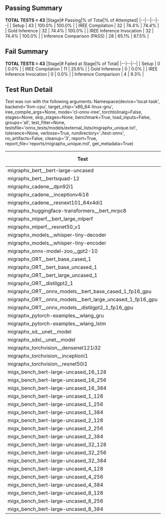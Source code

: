 ## Passing Summary

**TOTAL TESTS = 43**
|Stage|# Passing|% of Total|% of Attempted|
|--|--|--|--|
| Setup | 43 | 100.0% | 100.0% |
| IREE Compilation | 32 | 74.4% | 74.4% |
| Gold Inference | 32 | 74.4% | 100.0% |
| IREE Inference Invocation | 32 | 74.4% | 100.0% |
| Inference Comparison (PASS) | 28 | 65.1% | 87.5% |
## Fail Summary

**TOTAL TESTS = 43**
|Stage|# Failed at Stage|% of Total|
|--|--|--|
| Setup | 0 | 0.0% |
| IREE Compilation | 11 | 25.6% |
| Gold Inference | 0 | 0.0% |
| IREE Inference Invocation | 0 | 0.0% |
| Inference Comparison | 4 | 9.3% |
## Test Run Detail
Test was run with the following arguments:
Namespace(device='local-task', backend='llvm-cpu', target_chip='x86_64-linux-gnu', iree_compile_args=None, mode='cl-onnx-iree', torchtolinalg=False, stages=None, skip_stages=None, benchmark=True, load_inputs=False, groups='all', test_filter=None, testsfile='onnx_tests/models/external_lists/migraphx_unique.txt', tolerance=None, verbose=True, rundirectory='./test-onnx', no_artifacts=False, cleanup='3', report=True, report_file='reports/migraphx_unique.md', get_metadata=True)

| Test | Exit Status | Mean Benchmark Time (ms) | Notes |
|--|--|--|--|
| migraphx_bert__bert-large-uncased | PASS | 367.8907595264415 | |
| migraphx_bert__bertsquad-12 | compilation | None | |
| migraphx_cadene__dpn92i1 | PASS | 340.53165558725595 | |
| migraphx_cadene__inceptionv4i16 | PASS | 5437.864050890009 | |
| migraphx_cadene__resnext101_64x4di1 | PASS | 319.13779334475595 | |
| migraphx_huggingface-transformers__bert_mrpc8 | PASS | 436.79013289511204 | |
| migraphx_mlperf__bert_large_mlperf | Numerics | 684.0924623732766 | |
| migraphx_mlperf__resnet50_v1 | PASS | 95.52700205573014 | |
| migraphx_models__whisper-tiny-decoder | PASS | 58.071086493631206 | |
| migraphx_models__whisper-tiny-encoder | Numerics | 210.27037014977796 | |
| migraphx_onnx-model-zoo__gpt2-10 | compilation | None | |
| migraphx_ORT__bert_base_cased_1 | compilation | None | |
| migraphx_ORT__bert_base_uncased_1 | compilation | None | |
| migraphx_ORT__bert_large_uncased_1 | compilation | None | |
| migraphx_ORT__distilgpt2_1 | compilation | None | |
| migraphx_ORT__onnx_models__bert_base_cased_1_fp16_gpu | compilation | None | |
| migraphx_ORT__onnx_models__bert_large_uncased_1_fp16_gpu | compilation | None | |
| migraphx_ORT__onnx_models__distilgpt2_1_fp16_gpu | compilation | None | |
| migraphx_pytorch-examples__wlang_gru | PASS | 489.3169868737459 | |
| migraphx_pytorch-examples__wlang_lstm | PASS | 17.742923101442944 | |
| migraphx_sd__unet__model | import_model | None | |
| migraphx_sdxl__unet__model | import_model | None | |
| migraphx_torchvision__densenet121i32 | PASS | 1511.3280784959595 | |
| migraphx_torchvision__inceptioni1 | PASS | 189.9140882305801 | |
| migraphx_torchvision__resnet50i1 | PASS | 107.41987839962046 | |
| migx_bench_bert-large-uncased_16_128 | PASS | 1605.8373159418504 | |
| migx_bench_bert-large-uncased_16_256 | PASS | 5462.359123552839 | |
| migx_bench_bert-large-uncased_16_384 | Numerics | 9491.747707128525 | |
| migx_bench_bert-large-uncased_1_128 | PASS | 162.04783273860812 | |
| migx_bench_bert-large-uncased_1_256 | PASS | 275.3602202671269 | |
| migx_bench_bert-large-uncased_1_384 | PASS | 363.56477066874504 | |
| migx_bench_bert-large-uncased_2_128 | PASS | 284.9861554180582 | |
| migx_bench_bert-large-uncased_2_256 | PASS | 424.0602708111207 | |
| migx_bench_bert-large-uncased_2_384 | PASS | 900.9681744500995 | |
| migx_bench_bert-large-uncased_32_128 | PASS | 5469.979096204042 | |
| migx_bench_bert-large-uncased_32_256 | PASS | 14443.193457089365 | |
| migx_bench_bert-large-uncased_32_384 | Numerics | 22587.739050698776 | |
| migx_bench_bert-large-uncased_4_128 | PASS | 411.58597109218437 | |
| migx_bench_bert-large-uncased_4_256 | PASS | 789.0219908828536 | |
| migx_bench_bert-large-uncased_4_384 | PASS | 1449.5680024847388 | |
| migx_bench_bert-large-uncased_8_128 | PASS | 733.2126991823316 | |
| migx_bench_bert-large-uncased_8_256 | PASS | 1631.9369403645396 | |
| migx_bench_bert-large-uncased_8_384 | PASS | 3360.6808315962553 | |
